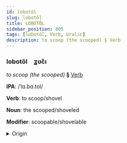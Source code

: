```yaml
---
id: lobotôl
slug: lobotôl
title: LOBOTÔL
sidebar_position: 805
tags: [lobotôl, Verb, Uralic]
description: to scoop (the scooped) § Verb
---
```


### lobotôl&emsp;<span kind="abugida">ʓʋc͊ı</span>

*to scoop (the scooped)* **§** [Verb](../../tags/Verb)

**IPA**: /ˈlɑ.bɑ.tol/

**Verb**: to scoop/shovel

**Noun**: the scooped/shoveled

**Modifier**: scoopable/shovelable

<details>
    <summary>Origin</summary>
    Hungarian lapátol [ˈlɒpaːtol]<br/>
    <em>Uralic Language Family</em>
</details>